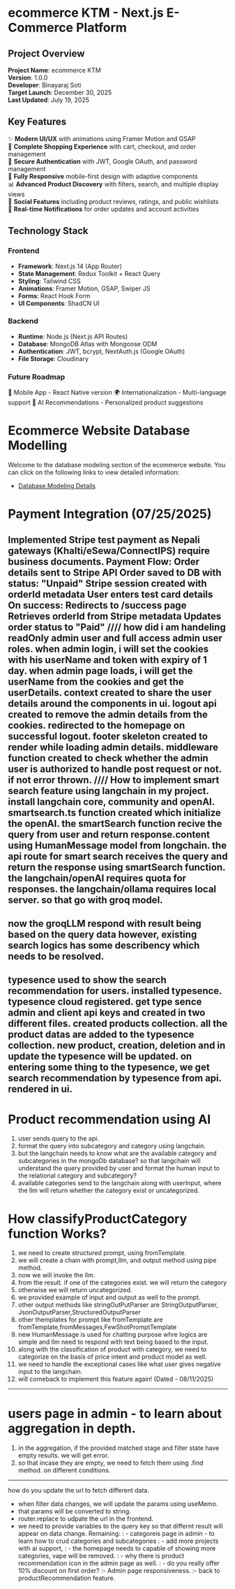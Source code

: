 # ecommerce KTM - Next.js E-Commerce Platform
## Project Overview
**Project Name**: ecommerce KTM  
**Version**: 1.0.0  
**Developer**: Binayaraj Soti  
**Target Launch**: December 30, 2025  
**Last Updated**: July 19, 2025  
## Key Features
✨ **Modern UI/UX** with animations using Framer Motion and GSAP  
🛒 **Complete Shopping Experience** with cart, checkout, and order management  
🔐 **Secure Authentication** with JWT, Google OAuth, and password management  
📱 **Fully Responsive** mobile-first design with adaptive components  
📊 **Advanced Product Discovery** with filters, search, and multiple display views  
💬 **Social Features** including product reviews, ratings, and public wishlists  
🔔 **Real-time Notifications** for order updates and account activities  
## Technology Stack
### Frontend
- **Framework**: Next.js 14 (App Router)
- **State Management**: Redux Toolkit + React Query
- **Styling**: Tailwind CSS
- **Animations**: Framer Motion, GSAP, Swiper JS
- **Forms**: React Hook Form
- **UI Components**: ShadCN UI
### Backend
- **Runtime**: Node.js (Next.js API Routes)
- **Database**: MongoDB Atlas with Mongoose ODM
- **Authentication**: JWT, bcrypt, NextAuth.js (Google OAuth)
- **File Storage**: Cloudinary
### Future Roadmap
📱 Mobile App - React Native version
🌍 Internationalization - Multi-language support
🤖 AI Recommendations - Personalized product suggestions
# Ecommerce Website Database Modelling
Welcome to the database modeling section of the ecommerce website. You can click on the following links to view detailed information:  
- [Database Modeling Details](dbmodeling.md)  
# Payment Integration (07/25/2025)
Implemented Stripe test payment as Nepali gateways (Khalti/eSewa/ConnectIPS) require business documents.
Payment Flow:
Order details sent to Stripe API
Order saved to DB with status: "Unpaid"
Stripe session created with orderId metadata
User enters test card details
On success:
Redirects to /success page
Retrieves orderId from Stripe metadata
Updates order status to "Paid"
//// how did i am handeling readOnly admin user and full access admin user roles.
when admin login, i will set the cookies with his userName and token with expiry of 1 day.
when admin page loads, i will get the userName from the cookies and get the userDetails.
context created to share the user details around the components in ui.
logout api created to remove the admin details from the cookies.
redirected to the homepage on successful logout.
footer skeleton created to render while loading admin details.
middleware function created to check whether the admin user is authorized to handle post request or not. if not error thrown.
//// How to implement smart search feature using langchain in my project.
install langchain core, community and openAI.
smartsearch.ts function created which initialize the openAI.
the smartSearch function recive the query from user and return response.content using HumanMessage model from longchain.
the api route for smart search receives the query and return the response using smartSearch function.
the langchain/openAI requires quota for responses.
the langchain/ollama requires local server.
so that go with groq model.
------
now the groqLLM respond with result being based on the query data however, existing search logics has some describency which needs to be resolved.
----------
typesence used to show the search recommendation for users.
installed typesence.
typesence cloud registered.
get type sence admin and client api keys and created in two different files.
created products collection.
all the product datas are added to the typesence collection.
new product, creation, deletion and in update the typesence will be updated.
on entering some thing to the typesence, we get search recommendation by typesence from api.
rendered in ui.
----------
# Product recommendation using AI
1) user sends query to the api.
2) format the query into subcategory and category using langchain.
3) but the langchain needs to know what are the available category and subcategories in the mongoDb database? so that langchain will understand the query provided by user and format the human input to the relational category and subcategory?
4) available categories send to the langchain along with userInput, where the llm will return whether the category exist or uncategorized.
# How classifyProductCategory function Works?
1) we need to create structured  prompt, using fromTemplate.
2) we will create a chain with prompt,llm, and output method using pipe method.
3) now we will invoke the llm.
4) from the result. if one of the categories exist. we will return the category
5) otherwise we will return uncategorized.
6) we provided example of input and output as well to the prompt.
7) other output methods like stringOutPutParser are StringOutputParser, JsonOutputParser,StructuredOutputParser
8) other themplates for prompt like fromTemplate are fromTemplate,fromMessages,FewShotPromptTemplate
9) new HumanMessage  is used for chatting purpose whre logics are simple and llm need to respond with text being based to the input.
10) along with the classification of product with category, we need to categorize on the basis of price intent and product model as well.
11) we need to handle the exceptional cases like what user gives negative input to the langchain.
12) will comeback to implement this feature again! (Dated - 08/11/2025)
_______________
# users page in admin - to learn about aggregation in depth.
1. in the aggregation, if the provided matched stage and filter state have empty results. we will get error.
2. so that incase they are empty, we need to fetch them using .find method. on different conditions.
---------
how do you update the url to fetch different data.
- when filter data changes, we will update the params using useMemo.
- that params will be converted to string.
- router.replace to udpate the url in the frontend.
- we need to provide variables to the query key so that differnt result will appear on data change.
Remaining:
     : - categoreis page in admin - to learn how to crud categories and subcategories
     : - add more projects with ai support, 
     : - the homepage needs to capable of showing more categories, vape will be removed.
     : - why there is product recommendation icon in the admin page as well.
     : - do you really offer 10% discount on first order?
     :- Admin page responsiveness.
     :- back to productRecommendation feature.
